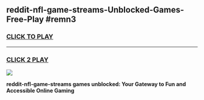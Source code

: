 
## reddit-nfl-game-streams-Unblocked-Games-Free-Play #remn3
<h3>
<a href="https://us.freeplayer.one?title=reddit-nfl-game-streams&ref=9M">CLICK TO PLAY</a></h3>
<hr>

<h3>
<a href="https://us.freeplayer.one?title=reddit-nfl-game-streams&ref=9M">CLICK 2 PLAY</a>
  
</h3>

<a href="https://us.freeplayer.one?title=reddit-nfl-game-streams&ref=9M"><img src="https://clearcache.store/games.png"></a>


**reddit-nfl-game-streams games unblocked: Your Gateway to Fun and Accessible Online Gaming**
